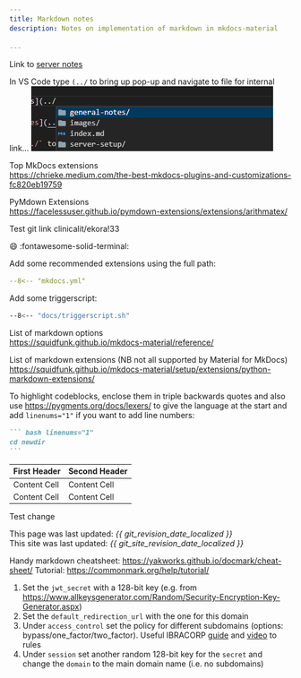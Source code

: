 ```yaml
---
title: Markdown notes
description: Notes on implementation of markdown in mkdocs-material

---
```


Link to [server notes](../server-setup/server_setup.md)

In VS Code type `(../` to bring up pop-up and navigate to file for internal link...
![](docs/images/2022-07-13-01-02-58.png)

Top MkDocs extensions  
https://chrieke.medium.com/the-best-mkdocs-plugins-and-customizations-fc820eb19759

PyMdown Extensions  
https://facelessuser.github.io/pymdown-extensions/extensions/arithmatex/

Test git link clinicalit/ekora!33

:smile:
:fontawesome-solid-terminal:

Add some recommended extensions using the full path:
``` yaml
--8<-- "mkdocs.yml"
```
Add some triggerscript:
``` bash
--8<-- "docs/triggerscript.sh"
```

List of markdown options  
https://squidfunk.github.io/mkdocs-material/reference/

List of markdown extensions (NB not all supported by Material for MkDocs)
https://squidfunk.github.io/mkdocs-material/setup/extensions/python-markdown-extensions/

To highlight codeblocks, enclose them in triple backwards quotes and also use https://pygments.org/docs/lexers/ to give the language at the start and add `linenums="1"` if you want to add line numbers:
```` markdown
``` bash linenums="1"
cd newdir
```
````

First Header  | Second Header
------------- | -------------
Content Cell  | Content Cell
Content Cell  | Content Cell

Test change

This page was last updated: *{{ git_revision_date_localized }}*  
This site was last updated: *{{ git_site_revision_date_localized }}*

Handy markdown cheatsheet: https://yakworks.github.io/docmark/cheat-sheet/
Tutorial: https://commonmark.org/help/tutorial/

1. Set the `jwt_secret` with a 128-bit key (e.g. from https://www.allkeysgenerator.com/Random/Security-Encryption-Key-Generator.aspx)
1. Set the `default_redirection_url` with the one for this domain
1. Under `access_control` set the policy for different subdomains (options: bypass/one_factor/two_factor). Useful IBRACORP [guide](https://docs.ibracorp.io/authelia/authelia/rules) and [video](https://youtu.be/IWNypK2WxB0?t=1244) to rules
1. Under `session` set another random 128-bit key for the `secret` and change the `domain` to the main domain name (i.e. no subdomains)